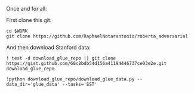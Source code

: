 Once and for all:

First clone this git:

```
cd $WORK
git clone https://github.com/RaphaelNotarantonio/roberta_adversarial
```

And then download Stanford data:

```
! test -d download_glue_repo || git clone https://gist.github.com/60c2bdb54d156a41194446737ce03e2e.git download_glue_repo

!python download_glue_repo/download_glue_data.py --data_dir='glue_data' --tasks='SST'
```

